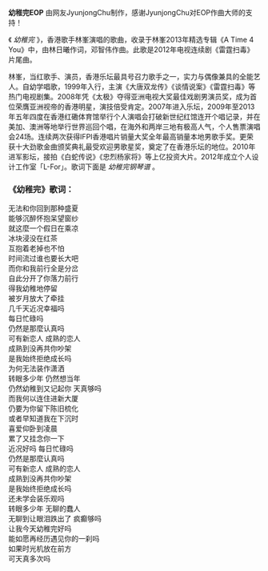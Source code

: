 

**幼稚完EOP** 由网友JyunjongChu制作，感谢JyunjongChu对EOP作曲大师的支持！

《 _幼稚完_ 》，香港歌手林峯演唱的歌曲，收录于林峯2013年精选专辑《A Time 4
You》中，由林日曦作词，邓智伟作曲。此歌是2012年电视连续剧《雷霆扫毒》片尾曲。

林峯，当红歌手、演员，香港乐坛最具号召力歌手之一，实力与偶像兼具的全能艺人。自幼学唱歌，1999年入行，主演《大唐双龙传》《谈情说案》《雷霆扫毒》等热门电视剧集。2008年凭《太极》夺得亚洲电视大奖最佳戏剧男演员奖，成为首位荣膺亚洲视帝的香港明星，演技倍受肯定。2007年进入乐坛，2009年至2013年五年四度在香港红磡体育馆举行个人演唱会打破新世纪红馆连开个唱记录，并在美加、澳洲等地举行世界巡回个唱，在海外和两岸三地有极高人气，个人售票演唱会24场。连续两次获得IFPI香港唱片销量大奖全年最高销量本地男歌手奖。更荣获十大劲歌金曲颁奖典礼最受欢迎男歌星奖，奠定了在香港乐坛的地位。2010年进军影坛，接拍《白蛇传说》《忠烈杨家将》等上亿投资大片。2012年成立个人设计工作室「L-For」。歌词下面是
_幼稚完钢琴谱_ 。

### 《幼稚完》歌词：

无法和你回到那种盛夏  
能够沉醉怀抱呆望窗纱  
就这麼一个假日在乘凉  
冰块浸没在红茶  
互抱着老掉也不怕  
时间流过谁也要长大吧  
而你和我前行全是分岔  
自此分开了你落力前行  
得我幼稚地停留  
被岁月放大了牵挂  
几千天近况幸福吗  
每日忙碌吗  
仍然是那麼认真吗  
可有新恋人 成熟的恋人  
成熟到没再共你吵架  
是我始终拒绝成长吗  
为何无法装作潇洒  
转眼多少年 仍然想当年  
仍然幼稚到又记起你 天真够吗  
而我何以连住进新大厦  
仍要为你留下陈旧梳化  
或者早知道我在下沉时  
喜爱仰卧到凌晨  
累了又挂念你一下  
近况好吗 每日忙碌吗  
仍然是那麼认真吗  
可有新恋人 成熟的恋人  
成熟到没再共你吵架  
是我始终拒绝成长吗  
还未学会装乐观吗  
转眼多少年 无聊的蠢人  
无聊到让眼泪跌出了 疯癫够吗  
让我今天幼稚完好吗  
能如愿再经历遇见你的一刹吗  
如果时光机放在前方  
可天真多次吗

